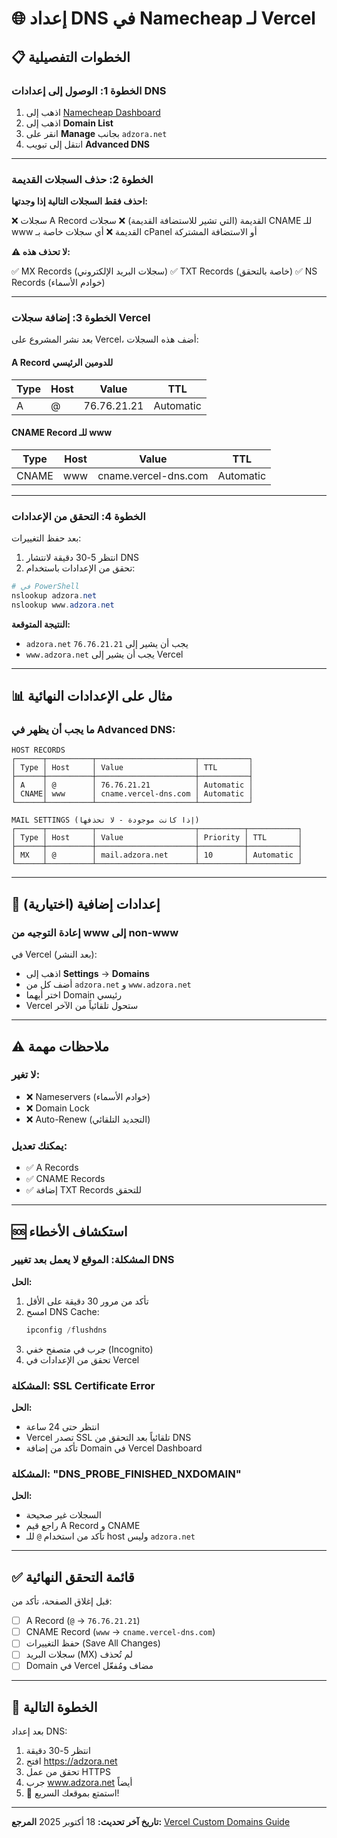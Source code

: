 # 🌐 إعداد DNS في Namecheap لـ Vercel

## 📋 الخطوات التفصيلية

### الخطوة 1: الوصول إلى إعدادات DNS

1. اذهب إلى [Namecheap Dashboard](https://ap.www.namecheap.com/dashboard)
2. اذهب إلى **Domain List**
3. انقر على **Manage** بجانب `adzora.net`
4. انتقل إلى تبويب **Advanced DNS**

---

### الخطوة 2: حذف السجلات القديمة

**احذف فقط السجلات التالية إذا وجدتها:**

❌ سجلات A Record القديمة (التي تشير للاستضافة القديمة)
❌ سجلات CNAME للـ www القديمة
❌ أي سجلات خاصة بـ cPanel أو الاستضافة المشتركة

**⚠️ لا تحذف هذه:**

✅ MX Records (سجلات البريد الإلكتروني)
✅ TXT Records (خاصة بالتحقق)
✅ NS Records (خوادم الأسماء)

---

### الخطوة 3: إضافة سجلات Vercel

بعد نشر المشروع على Vercel، أضف هذه السجلات:

#### **A Record للدومين الرئيسي**

| Type | Host | Value         | TTL       |
|------|------|---------------|-----------|
| A    | @    | 76.76.21.21   | Automatic |

#### **CNAME Record للـ www**

| Type  | Host | Value                | TTL       |
|-------|------|----------------------|-----------|
| CNAME | www  | cname.vercel-dns.com | Automatic |

---

### الخطوة 4: التحقق من الإعدادات

بعد حفظ التغييرات:

1. انتظر 5-30 دقيقة لانتشار DNS
2. تحقق من الإعدادات باستخدام:

```powershell
# في PowerShell
nslookup adzora.net
nslookup www.adzora.net
```

**النتيجة المتوقعة:**
- `adzora.net` يجب أن يشير إلى `76.76.21.21`
- `www.adzora.net` يجب أن يشير إلى Vercel

---

## 📊 مثال على الإعدادات النهائية

### ما يجب أن يظهر في Advanced DNS:

```
HOST RECORDS
┌──────┬──────────┬──────────────────────┬───────────┐
│ Type │ Host     │ Value                │ TTL       │
├──────┼──────────┼──────────────────────┼───────────┤
│ A    │ @        │ 76.76.21.21          │ Automatic │
│ CNAME│ www      │ cname.vercel-dns.com │ Automatic │
└──────┴──────────┴──────────────────────┴───────────┘

MAIL SETTINGS (إذا كانت موجودة - لا تحذفها)
┌──────┬──────────┬──────────────────────┬──────────┬───────────┐
│ Type │ Host     │ Value                │ Priority │ TTL       │
├──────┼──────────┼──────────────────────┼──────────┼───────────┤
│ MX   │ @        │ mail.adzora.net      │ 10       │ Automatic │
└──────┴──────────┴──────────────────────┴──────────┴───────────┘
```

---

## 🔧 إعدادات إضافية (اختيارية)

### إعادة التوجيه من www إلى non-www

في Vercel (بعد النشر):
- اذهب إلى **Settings** → **Domains**
- أضف كل من `adzora.net` و `www.adzora.net`
- اختر أيهما Domain رئيسي
- Vercel ستحول تلقائياً من الآخر

---

## ⚠️ ملاحظات مهمة

### **لا تغير:**
- ❌ Nameservers (خوادم الأسماء)
- ❌ Domain Lock
- ❌ Auto-Renew (التجديد التلقائي)

### **يمكنك تعديل:**
- ✅ A Records
- ✅ CNAME Records
- ✅ إضافة TXT Records للتحقق

---

## 🆘 استكشاف الأخطاء

### المشكلة: الموقع لا يعمل بعد تغيير DNS

**الحل:**
1. تأكد من مرور 30 دقيقة على الأقل
2. امسح DNS Cache:
   ```powershell
   ipconfig /flushdns
   ```
3. جرب في متصفح خفي (Incognito)
4. تحقق من الإعدادات في Vercel

### المشكلة: SSL Certificate Error

**الحل:**
- انتظر حتى 24 ساعة
- Vercel تصدر SSL تلقائياً بعد التحقق من DNS
- تأكد من إضافة Domain في Vercel Dashboard

### المشكلة: "DNS_PROBE_FINISHED_NXDOMAIN"

**الحل:**
- السجلات غير صحيحة
- راجع قيم A Record و CNAME
- تأكد من استخدام `@` للـ host وليس `adzora.net`

---

## ✅ قائمة التحقق النهائية

قبل إغلاق الصفحة، تأكد من:

- [ ] A Record (`@` → `76.76.21.21`)
- [ ] CNAME Record (`www` → `cname.vercel-dns.com`)
- [ ] حفظ التغييرات (Save All Changes)
- [ ] سجلات البريد (MX) لم تُحذف
- [ ] Domain في Vercel مضاف ومُفعّل

---

## 🚀 الخطوة التالية

بعد إعداد DNS:
1. انتظر 5-30 دقيقة
2. افتح https://adzora.net
3. تحقق من عمل HTTPS
4. جرب www.adzora.net أيضاً
5. 🎉 استمتع بموقعك السريع!

---

**تاريخ آخر تحديث:** 18 أكتوبر 2025
**المرجع:** [Vercel Custom Domains Guide](https://vercel.com/docs/concepts/projects/custom-domains)
